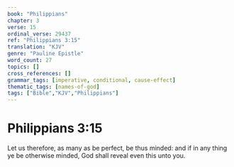 ```yaml
---
book: "Philippians"
chapter: 3
verse: 15
ordinal_verse: 29437
ref: "Philippians 3:15"
translation: "KJV"
genre: "Pauline Epistle"
word_count: 27
topics: []
cross_references: []
grammar_tags: [imperative, conditional, cause-effect]
thematic_tags: [names-of-god]
tags: ["Bible","KJV","Philippians"]
---
```


# Philippians 3:15

Let us therefore, as many as be perfect, be thus minded: and if in any thing ye be otherwise minded, God shall reveal even this unto you.
